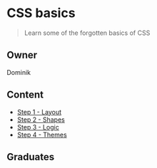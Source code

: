 # CSS basics

> Learn some of the forgotten basics of CSS

## Owner

Dominik

## Content

- [Step 1 - Layout](step1/)
- [Step 2 - Shapes](step2/)
- [Step 3 - Logic](step3/)
- [Step 4 - Themes](step4/)

## Graduates
